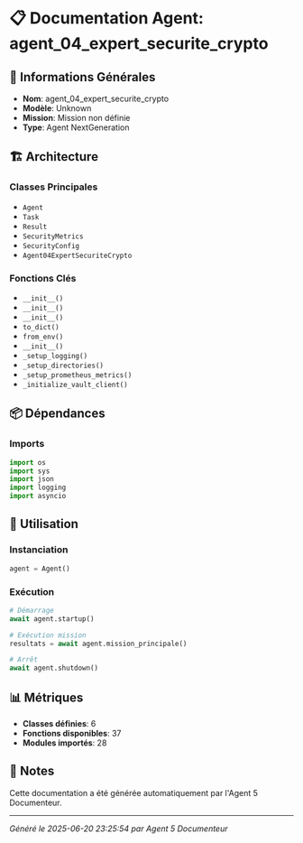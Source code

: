 # 📋 Documentation Agent: agent_04_expert_securite_crypto

## 🎯 Informations Générales

- **Nom**: agent_04_expert_securite_crypto
- **Modèle**: Unknown
- **Mission**: Mission non définie
- **Type**: Agent NextGeneration

## 🏗️ Architecture

### Classes Principales
- `Agent`
- `Task`
- `Result`
- `SecurityMetrics`
- `SecurityConfig`
- `Agent04ExpertSecuriteCrypto`

### Fonctions Clés
- `__init__()`
- `__init__()`
- `__init__()`
- `to_dict()`
- `from_env()`
- `__init__()`
- `_setup_logging()`
- `_setup_directories()`
- `_setup_prometheus_metrics()`
- `_initialize_vault_client()`

## 📦 Dépendances

### Imports
```python
import os
import sys
import json
import logging
import asyncio
```

## 🚀 Utilisation

### Instanciation
```python
agent = Agent()
```

### Exécution
```python
# Démarrage
await agent.startup()

# Exécution mission
resultats = await agent.mission_principale()

# Arrêt
await agent.shutdown()
```

## 📊 Métriques

- **Classes définies**: 6
- **Fonctions disponibles**: 37
- **Modules importés**: 28

## 📝 Notes

Cette documentation a été générée automatiquement par l'Agent 5 Documenteur.

---
*Généré le 2025-06-20 23:25:54 par Agent 5 Documenteur*
